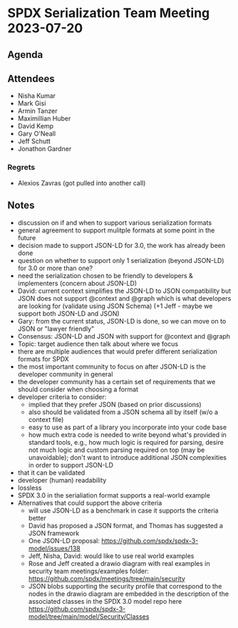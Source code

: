 # SPDX Serialization Team Meeting 2023-07-20

## Agenda

## Attendees
* Nisha Kumar
* Mark Gisi
* Armin Tanzer
* Maximillian Huber
* David Kemp
* Gary O'Neall
* Jeff Schutt
* Jonathon Gardner


### Regrets
- Alexios Zavras (got pulled into another call)

## Notes
* discussion on if and when to support various serialization formats
* general agreement to support mulitple formats at some point in the future
* decision made to support JSON-LD for 3.0, the work has already been done
* question on whether to support only 1 serialization (beyond JSON-LD) for 3.0 or more than one?
* need the serialization chosen to be friendly to developers & implementers (concern about JSON-LD)
* David: current context simplifies the JSON-LD to JSON compatibility but JSON  does not support @context and @graph which is what developers are looking for (validate using JSON Schema) (+1 Jeff - maybe we support both JSON-LD and JSON)
* Gary: from the current status, JSON-LD is done, so we can move on to JSON or "lawyer friendly"
* Consensus: JSON-LD and JSON with support for @context and @graph
* Topic: target audience then talk about where we focus
* there are multiple audiences that would prefer different serialization formats for SPDX
* the most important community to focus on after JSON-LD is the developer community in general
* the developer community has a certain set of requirements that we should consider when choosing a format
* developer criteria to consider: 
  * implied that they prefer JSON (based on prior discussions)
  * also should be validated from a JSON schema all by itself (w/o a context file)
  * easy to use as part of a library you incorporate into your code base
  * how much extra code is needed to write beyond what's provided in standard tools, e.g., how much logic is required for parsing, desire not much logic and custom parsing required on top (may be unavoidable); don't want to introduce additional JSON complexities in order to support JSON-LD
* that it can be validated
* developer (human) readability
* lossless
* SPDX 3.0 in the serialiation format supports a real-world example
* Alternatives that could support the above criteria
    * will use JSON-LD as a benchmark in case it supports the criteria better
    * David has proposed a JSON format, and Thomas has suggested a JSON framework
    * One JSON-LD proposal: https://github.com/spdx/spdx-3-model/issues/138
    * Jeff, Nisha, David: would like to use real world examples
    * Rose and Jeff created a drawio diagram with real examples in security team meetings/examples folder: https://github.com/spdx/meetings/tree/main/security
    * JSON blobs supporting the security profile that correspond to the nodes in the drawio diagram are embedded in the description of the associated classes in the SPDX 3.0 model repo here https://github.com/spdx/spdx-3-model/tree/main/model/Security/Classes
